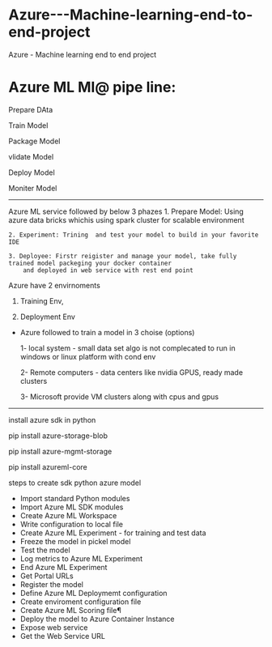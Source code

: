 # Azure---Machine-learning-end-to-end-project
Azure - Machine learning end to end project


Azure ML MI@ pipe line:
=================
Prepare DAta

Train Model

Package Model

vlidate Model

Deploy Model

Moniter Model

____________________________
	
Azure ML service followed by below 3 phazes
	1. Prepare Model: Using azure data bricks whichis using spark cluster for scalable environment
	
	2. Experiment: Trining  and test your model to build in your favorite IDE
	
	3. Deployee: Firstr reigister and manage your model, take fully trained model packeging your docker container
		and deployed in web service with rest end point

Azure have 2 envirnoments 
1) Training Env,

2) Deployment Env

- Azure followed to train a model in 3 choise (options)

	1- local system - small data set algo is not complecated to run in windows or linux platform with cond env

	2- Remote computers -  data centers like nvidia  GPUS, ready made clusters
	
	3-  Microsoft provide VM clusters along with cpus and gpus


------------------------------------------
install azure sdk in python

pip install azure-storage-blob

pip install azure-mgmt-storage

pip install azureml-core

steps to create sdk python azure model
- Import standard Python modules
- Import Azure ML SDK modules
- Create Azure ML Workspace
- Write configuration to local file
- Create Azure ML Experiment - for training and test data
- Freeze the model in pickel model
- Test the model
- Log metrics to Azure ML Experiment
- End Azure ML Experiment
- Get Portal URLs
- Register the model
- Define Azure ML Deploymemt configuration
- Create enviroment configuration file
- Create Azure ML Scoring file¶
- Deploy the model to Azure Container Instance
- Expose web service
- Get the Web Service URL
